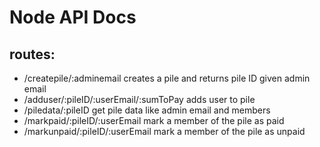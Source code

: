 # Node API Docs
## routes:
- /createpile/:adminemail
    creates a pile and returns pile ID given admin email
- /adduser/:pileID/:userEmail/:sumToPay
    adds user to pile
- /piledata/:pileID
    get pile data like admin email and members
- /markpaid/:pileID/:userEmail
    mark a member of the pile as paid
- /markunpaid/:pileID/:userEmail
    mark a member of the pile as unpaid